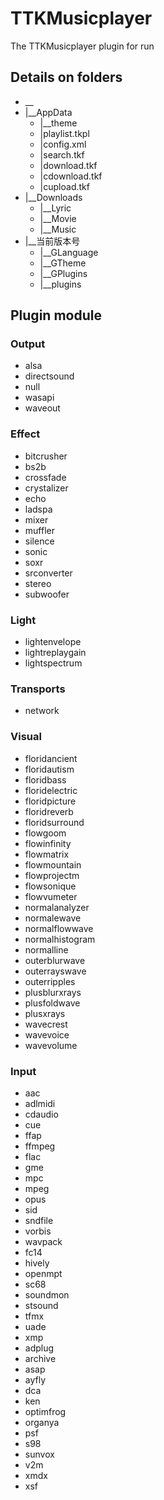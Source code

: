 # TTKMusicplayer
The TTKMusicplayer plugin for run

## Details on folders

* __
* |__AppData
  * |__theme
  * |playlist.tkpl
  * |config.xml
  * |search.tkf
  * |download.tkf
  * |cdownload.tkf
  * |cupload.tkf
* |__Downloads
  * |__Lyric
  * |__Movie
  * |__Music
* |__当前版本号
  * |__GLanguage
  * |__GTheme
  * |__GPlugins
  * |__plugins

## Plugin module
### Output
 * alsa
 * directsound
 * null
 * wasapi
 * waveout
### Effect
 * bitcrusher
 * bs2b
 * crossfade
 * crystalizer
 * echo
 * ladspa
 * mixer
 * muffler
 * silence
 * sonic
 * soxr
 * srconverter
 * stereo
 * subwoofer
### Light
 * lightenvelope
 * lightreplaygain
 * lightspectrum
### Transports
 * network
### Visual
 * floridancient
 * floridautism
 * floridbass
 * floridelectric
 * floridpicture
 * floridreverb
 * floridsurround
 * flowgoom
 * flowinfinity
 * flowmatrix
 * flowmountain
 * flowprojectm
 * flowsonique
 * flowvumeter
 * normalanalyzer
 * normalewave
 * normalflowwave
 * normalhistogram
 * normalline
 * outerblurwave
 * outerrayswave
 * outerripples
 * plusblurxrays
 * plusfoldwave
 * plusxrays
 * wavecrest
 * wavevoice
 * wavevolume
### Input
 * aac
 * adlmidi
 * cdaudio
 * cue
 * ffap
 * ffmpeg
 * flac
 * gme
 * mpc
 * mpeg
 * opus
 * sid
 * sndfile
 * vorbis
 * wavpack
 * fc14
 * hively
 * openmpt
 * sc68
 * soundmon
 * stsound
 * tfmx
 * uade
 * xmp
 * adplug
 * archive
 * asap
 * ayfly
 * dca
 * ken
 * optimfrog
 * organya
 * psf
 * s98
 * sunvox
 * v2m
 * xmdx
 * xsf
